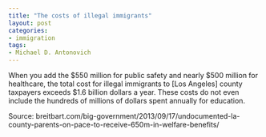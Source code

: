 ```yaml
---
title: "The costs of illegal immigrants"
layout: post
categories:
- immigration
tags:
- Michael D. Antonovich
---
```


When you add the $550 million for public safety and nearly $500 million for healthcare, the total cost for illegal immigrants to [Los Angeles] county taxpayers exceeds $1.6 billion dollars a year. These costs do not even include the hundreds of millions of dollars spent annually for education.

Source: breitbart.com/big-government/2013/09/17/undocumented-la-county-parents-on-pace-to-receive-650m-in-welfare-benefits/
